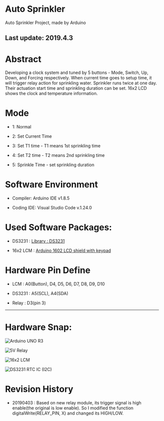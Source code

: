 # Auto Sprinkler
Auto Sprinkler Project, made by Arduino

## Last update: 2019.4.3

# Abstract
Developing a clock system and tuned by 5 buttons - Mode, Switch, Up, Down, and Forcing respectively. When current time goes to setup time, it will trigger relay action for sprinkling water. Sprinkler runs twice at one day. Their actuation start time and sprinkling duration can be set. 16x2 LCD shows the clock and temperature information.

# Mode

- 1: Normal

- 2: Set Current Time

- 3: Set T1 time - T1 means 1st sprinkling time

- 4: Set T2 time - T2 means 2nd sprinkling time

- 5: Sprinkle Time - set sprinkling duration

# Software Environment

- Compiler: Arduino IDE v1.8.5

- Coding IDE: Visual Studio Code v.1.24.0


# Used Software Packages:

- DS3231 : [Library : DS3231](http://www.rinkydinkelectronics.com/library.php?id=73)

- 16x2 LCM : [Arduino 1602 LCD shield with keypad](https://www.hobbyist.co.nz/?q=16x2-arduino-lcd-shield)

# Hardware Pin Define

- LCM : A0(Button), D4, D5, D6, D7, D8, D9, D10

- DS3231 : A5(SCL), A4(SDA)

- Relay : D3(pin 3)

------
# Hardware Snap:

![Arduino UNO R3](https://1.bp.blogspot.com/-MdXBNJGPiUQ/WsG77v79mVI/AAAAAAAAMGM/lg7zbrOWqpg9XzH0eufiBjoX9Io1bYpzwCLcBGAs/s400/21443540638033_923.jpg)

![5V Relay](https://a.rimg.com.tw/s2/4/13/90/21544933817232_452_m.jpg)

![16x2 LCM](https://www.hobbyist.co.nz/sites/default/files/LCDShield.jpg)

![DS3231 RTC IC (I2C)](https://a.rimg.com.tw/s2/d/29/0c/21446709651724_974_m.jpg)


# Revision History

- 20190403 : Based on new relay module, its trigger signal is high enable(the original is low enable). So I modified the function digitalWrite(RELAY_PIN, X) and changed its HIGH/LOW.

